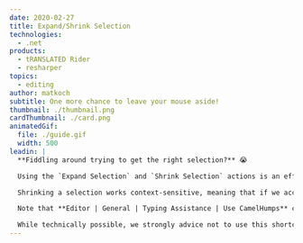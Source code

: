 ```yaml
---
date: 2020-02-27
title: Expand/Shrink Selection
technologies:
  - .net
products:
  - tRANSLATED Rider
  - resharper
topics:
  - editing
author: matkoch
subtitle: One more chance to leave your mouse aside!
thumbnail: ./thumbnail.png
cardThumbnail: ./card.png
animatedGif:
  file: ./guide.gif
  width: 500
leadin: |
  **Fiddling around trying to get the right selection?** 😭

  Using the `Expand Selection` and `Shrink Selection` actions is an effective way to select the right text fragments. Knowing how CSharp, JSON, XML, and other formats syntactically work, they will always lead us to the next logical element or construct. For instance, we can easily select strings, block statements, methods/classes, JSON properties, or just text paragraphs. This naturally improves how we can introduce variables, move code blocks, or just fix a typo in a single word.

  Shrinking a selection works context-sensitive, meaning that if we accidentally expanded too much, we can easily go back to the previous selection.

  Note that **Editor | General | Typing Assistance | Use CamelHumps** can be enabled to treat camel-humps in single words as a next selection target.

  While technically possible, we strongly advice not to use this shortcut to select a whole file. Please consider `Ctrl+A` for that matter. 😅
---
```


